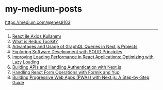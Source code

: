 # my-medium-posts
https://medium.com/@enes9103
<hr>
<ol>
  <li><a href="https://medium.com/@enes9103/react-ile-axios-kullan%C4%B1m%C4%B1-91d6aeceaec">React ile Axios Kullanımı</a></li>
  <li><a href="https://medium.com/@enes9103/what-is-redux-toolkit-ace3df5b7b33">What is Redux Toolkit?</a></li>
  <li><a href="https://medium.com/@enes9103/advantages-and-usage-of-graphql-queries-in-next-js-projects-c8f8862f7eaf">Advantages and Usage of GraphQL Queries in Next.js Projects</a></li>
  <li><a href="https://medium.com/@enes9103/exploring-software-development-with-solid-principles-de4f49794530">Exploring Software Development with SOLID Principles</a></li>
  <li><a href="https://medium.com/@enes9103/improving-loading-performance-in-react-applications-optimizing-with-lazy-loading-4f27231fc42d">Improving Loading Performance in React Applications: Optimizing with Lazy Loading</a></li>
  <li><a href="https://medium.com/@enes9103/building-apis-and-handling-authentication-with-next-js-9d4a8b448251">Building APIs and Handling Authentication with Next.js</a></li>
  <li><a href="https://medium.com/@enes9103/handling-react-form-operations-with-formik-and-yup-9b8f1b28427">Handling React Form Operations with Formik and Yup</a></li>
  <li><a href="https://medium.com/@enes9103/building-progressive-web-apps-pwas-with-next-js-a-step-by-step-guide-c69fdaa30c26">Building Progressive Web Apps (PWAs) with Next.js: A Step-by-Step Guide</a></li>
</ol>
